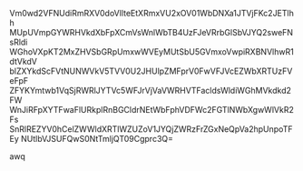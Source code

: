 Vm0wd2VFNUdiRmRXV0doVllteEtXRmxVU2xOV01WbDNXa1JTVjFKc2JETlhh
MUpUVmpGYWRHVkdXbFpXCmVsWnlWbTB4UzFJeVRrbGlSbVJYQ2sweFNsRldi
WGhoVXpKT2MxZHVSbGRpUmxwWVEyMUtSbU5GVmxoVwpiRXBNVlhwR1dtVkdV
blZXYkdScFVtNUNWVkV5TVV0U2JHUlpZMFprV0FwVFJVcEZWbXRTUzFVeFpF
ZFYKYmtwb1VqSjRWRlJYTVc5WFJrVjVaVWRHVTFacldsWldiWGhMVkdkd2FW
WnJiRFpXYTFwaFlURkplRnBGCldrNEtWbFphVDFWc2FGTlNWbXgwWlVkR2Fs
SnRlREZYV0hCelZWWldXRTlWZUZoV1JYQjZWRzFrZGxNeQpVa2hpUnpoTFEy
NUtlbVJSUFQwS0NtTmljQT09Cgprc3Q=

awq
